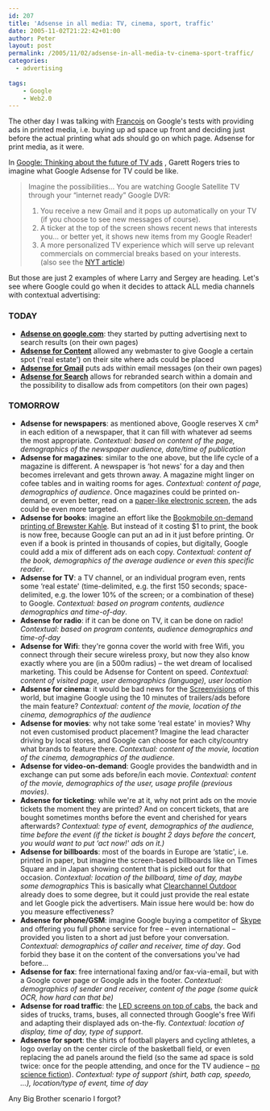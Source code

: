 ```yaml
---
id: 207
title: 'Adsense in all media: TV, cinema, sport, traffic'
date: 2005-11-02T21:22:42+01:00
author: Peter
layout: post
permalink: /2005/11/02/adsense-in-all-media-tv-cinema-sport-traffic/
categories:
  - advertising
    
tags:
    - Google
    - Web2.0
---
```

The other day I was talking with [Francois](http://www.shoob.com/) on Google's tests with providing ads in printed media, i.e. buying up ad space up front and deciding just before the actual printing what ads should go on which page. Adsense for print media, as it were.

In [Google: Thinking about the future of TV ads](http://blogs.zdnet.com/Google/?p=18) , Garett Rogers tries to imagine what Google Adsense for TV could be like.

> Imagine the possibilities… You are watching Google Satellite TV through your &#8220;internet ready&#8221; Google DVR:  
> 1) You receive a new Gmail and it pops up automatically on your TV (if you choose to see new messages of course).  
> 2) A ticker at the top of the screen shows recent news that interests you… or better yet, it shows new items from my Google Reader!  
> 3) A more personalized TV experience which will serve up relevant commercials on commercial breaks based on your interests.  
> (also see the [NYT article](http://www.nytimes.com/2005/10/30/business/yourmoney/30google.html))

But those are just 2 examples of where Larry and Sergey are heading. Let's see where Google could go when it decides to attack ALL media channels with contextual advertising:

### TODAY

  * **[Adsense on google.com](http://www.google.com)**: they started by putting advertising next to search results (on their own pages)
  * **[Adsense for Content](https://www.google.com/adsense/code)** allowed any webmaster to give Google a certain spot (&#8216;real estate') on their site where ads could be placed
  * **[Adsense for Gmail](http://www.gmail.com)** puts ads within email messages (on their own pages)
  * **[Adsense for Search](https://www.google.com/adsense/search-settings)** allows for rebranded search within a domain and the possibility to disallow ads from competitors (on their own pages)

### TOMORROW

  * **Adsense for newspapers**: as mentioned above, Google reserves X cm² in each edition of a newspaper, that it can fill with whatever ad seems the most appropriate. _Contextual: based on content of the page, demographics of the newspaper audience, date/time of publication_
  * **Adsense for magazines**: similar to the one above, but the life cycle of a magazine is different. A newspaper is &#8216;hot news' for a day and then becomes irrelevant and gets thrown away. A magazine might linger on cofee tables and in waiting rooms for ages. _Contextual: content of page, demographics of audience_. Once magazines could be printed on-demand, or even better, read on a [paper-like electronic screen](http://www.jasonbradbury.com/jason_bradbury/2005/03/facing_the_futu.html), the ads could be even more targeted.
  * **Adsense for books**: imagine an effort like the [Bookmobile on-demand printing of Brewster Kahle](/blog/2005/01/wired-magazine-in-belgium-expensive.html). But instead of it costing $1 to print, the book is now free, because Google can put an ad in it just before printing. Or even if a book is printed in thousands of copies, but digitally, Google could add a mix of different ads on each copy. _Contextual: content of the book, demographics of the average audience or even this specific reader_.
  * **Adsense for TV**: a TV channel, or an individual program even, rents some &#8216;real estate' (time-delimited, e.g. the first 150 seconds; space-delimited, e.g. the lower 10% of the screen; or a combination of these) to Google. _Contextual: based on program contents, audience demographics and time-of-day_.
  * **Adsense for radio**: if it can be done on TV, it can be done on radio! _Contextual: based on program contents, audience demographics and time-of-day_
  * **Adsense for Wifi**: they're gonna cover the world with free Wifi, you connect through their secure wireless proxy, but now they also know exactly where you are (in a 500m radius) &#8211; the wet dream of localised marketing. This could be Adsense for Content on speed. _Contextual: content of visited page, user demographics (language), user location_
  * **Adsense for cinema**: it would be bad news for the [Screenvisions](http://www.screenvision.be/en/) of this world, but imagine Google using the 10 minutes of trailers/ads before the main feature? _Contextual: content of the movie, location of the cinema, demographics of the audience_
  * **Adsense for movies**: why not take some &#8216;real estate' in movies? Why not even customised product placement? Imagine the lead character driving by local stores, and Google can choose for each city/country what brands to feature there. _Contextual: content of the movie, location of the cinema, demographics of the audience_.
  * **Adsense for video-on-demand**: Google provides the bandwidth and in exchange can put some ads before/in each movie. _Contextual: content of the movie, demographics of the user, usage profile (previous movies)_.
  * **Adsense for ticketing**: while we're at it, why not print ads on the movie tickets the moment they are printed? And on concert tickets, that are bought sometimes months before the event and cherished for years afterwards? _Contextual: type of event, demographics of the audience, time before the event (if the ticket is bought 2 days before the concert, you would want to put &#8216;act now!' ads on it.)_
  * **Adsense for billboards**: most of the boards in Europe are &#8216;static', i.e. printed in paper, but imagine the screen-based billboards like on Times Square and in Japan showing content that is picked out for that occasion. _Contextual: location of the billboard, time of day, maybe some demographics_ This is basically what [Clearchannel Outdoor](http://www.clearchanneloutdoor.com) already does to some degree, but it could just provide the real estate and let Google pick the advertisers. Main issue here would be: how do you measure effectiveness?
  * **Adsense for phone/GSM**: imagine Google buying a competitor of [Skype](http://www.skype.com) and offering you full phone service for free &#8211; even international &#8211; provided you listen to a short ad just before your conversation. _Contextual: demographics of caller and receiver, time of day_. God forbid they base it on the content of the conversations you've had before&#8230;
  * **Adsense for fax**: free international faxing and/or fax-via-email, but with a Google cover page or Google ads in the footer. _Contextual: demographics of sender and receiver, content of the page (some quick OCR, how hard can that be)_
  * **Adsense for road traffic**: the [LED screens on top of cabs](http://www.nydailynews.com/news/local/story/317308p-271403c.html), the back and sides of trucks, trams, buses, all connected through Google's free Wifi and adapting their displayed ads on-the-fly. _Contextual: location of display, time of day, type of support_.
  * **Adsense for sport**: the shirts of football players and cycling athletes, a logo overlay on the center circle of the basketball field, or even replacing the ad panels around the field (so the same ad space is sold twice: once for the people attending, and once for the TV audience &#8211; [no science fiction](http://www.pvi.tv)). _Contextual: type of support (shirt, bath cap, speedo, &#8230;), location/type of event, time of day_

Any Big Brother scenario I forgot?
